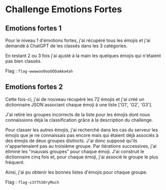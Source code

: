# Challenge Emotions Fortes

## Emotions fortes 1

Pour le niveau 1 d'émotions fortes, j'ai récupéré tous les émojis et j'ai demandé à ChatGPT de les classés dans les 3 catégories.

En testant 2 ou 3 fois j'ai ajusté à la main les quelques émojis qui n'étaient pas bien classés.

Flag : `flag-wwwwoo0ooOOOaAAa4ah`

## Emotions fortes 2

Cette fois-ci, j'ai de nouveau récupéré les 72 émojis et j'ai créé un dictionnaire JSON associant chaque émoji à une liste ['G1', 'G2', 'G3'].

J'ai retiré les groupes incorrects de la liste pour les émojis dont nous connaissions déjà la classification grâce à la description du challenge.

Pour classer les autres émojis, j'ai recherché dans les cas du serveur les émojis que je ne connaissais pas encore mais qui étaient déjà associés à des émojis de deux groupes distincts. J'ai donc supposé qu'ils n'appartenaient pas au troisième groupe. Par itérations successives, j'ai éliminé les "mauvais groupes" pour chaque émoji. J'ai construit le dictionnaire cinq fois et, pour chaque émoji, j'ai associé le groupe le plus fréquent.

Ainsi, j'ai pu obtenir les bonnes listes d'émojis pour chaque groupe.

Flag : `flag-s3tTh30ryMuch`
